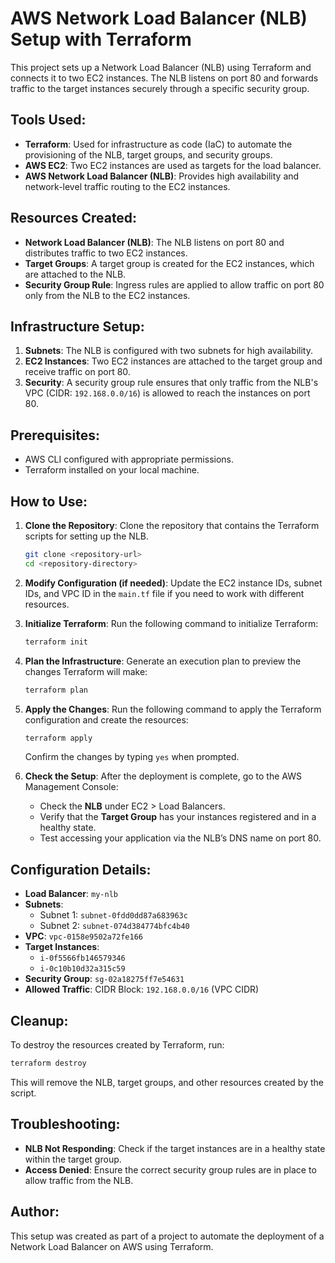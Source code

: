 
# AWS Network Load Balancer (NLB) Setup with Terraform

This project sets up a Network Load Balancer (NLB) using Terraform and connects it to two EC2 instances. The NLB listens on port 80 and forwards traffic to the target instances securely through a specific security group.

## Tools Used:
- **Terraform**: Used for infrastructure as code (IaC) to automate the provisioning of the NLB, target groups, and security groups.
- **AWS EC2**: Two EC2 instances are used as targets for the load balancer.
- **AWS Network Load Balancer (NLB)**: Provides high availability and network-level traffic routing to the EC2 instances.

## Resources Created:
- **Network Load Balancer (NLB)**: The NLB listens on port 80 and distributes traffic to two EC2 instances.
- **Target Groups**: A target group is created for the EC2 instances, which are attached to the NLB.
- **Security Group Rule**: Ingress rules are applied to allow traffic on port 80 only from the NLB to the EC2 instances.

## Infrastructure Setup:
1. **Subnets**: The NLB is configured with two subnets for high availability.
2. **EC2 Instances**: Two EC2 instances are attached to the target group and receive traffic on port 80.
3. **Security**: A security group rule ensures that only traffic from the NLB's VPC (CIDR: `192.168.0.0/16`) is allowed to reach the instances on port 80.

## Prerequisites:
- AWS CLI configured with appropriate permissions.
- Terraform installed on your local machine.

## How to Use:

1. **Clone the Repository**:
   Clone the repository that contains the Terraform scripts for setting up the NLB.

   ```bash
   git clone <repository-url>
   cd <repository-directory>
   ```

2. **Modify Configuration (if needed)**:
   Update the EC2 instance IDs, subnet IDs, and VPC ID in the `main.tf` file if you need to work with different resources.

3. **Initialize Terraform**:
   Run the following command to initialize Terraform:

   ```bash
   terraform init
   ```

4. **Plan the Infrastructure**:
   Generate an execution plan to preview the changes Terraform will make:

   ```bash
   terraform plan
   ```

5. **Apply the Changes**:
   Run the following command to apply the Terraform configuration and create the resources:

   ```bash
   terraform apply
   ```

   Confirm the changes by typing `yes` when prompted.

6. **Check the Setup**:
   After the deployment is complete, go to the AWS Management Console:
   - Check the **NLB** under EC2 > Load Balancers.
   - Verify that the **Target Group** has your instances registered and in a healthy state.
   - Test accessing your application via the NLB’s DNS name on port 80.

## Configuration Details:

- **Load Balancer**: `my-nlb`
- **Subnets**: 
  - Subnet 1: `subnet-0fdd0dd87a683963c`
  - Subnet 2: `subnet-074d384774bfc4b40`
- **VPC**: `vpc-0158e9502a72fe166`
- **Target Instances**: 
  - `i-0f5566fb146579346`
  - `i-0c10b10d32a315c59`
- **Security Group**: `sg-02a18275ff7e54631`
- **Allowed Traffic**: CIDR Block: `192.168.0.0/16` (VPC CIDR)

## Cleanup:
To destroy the resources created by Terraform, run:

```bash
terraform destroy
```

This will remove the NLB, target groups, and other resources created by the script.

## Troubleshooting:
- **NLB Not Responding**: Check if the target instances are in a healthy state within the target group.
- **Access Denied**: Ensure the correct security group rules are in place to allow traffic from the NLB.

## Author:
This setup was created as part of a project to automate the deployment of a Network Load Balancer on AWS using Terraform.
